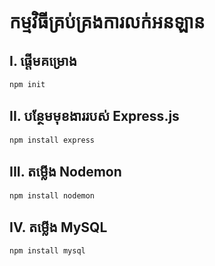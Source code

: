 # កម្មវិធីគ្រប់គ្រងការលក់អនឡាន

## I. ផ្ដើមគម្រោង
```
npm init
```

## II. បន្ថែមមុខងាររបស់ Express.js
```
npm install express
```

## III. តម្លើង Nodemon
```
npm install nodemon
```

## IV. តម្លើង MySQL
```
npm install mysql
```